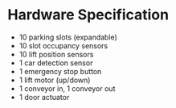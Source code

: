 # Hardware Specification

- 10 parking slots (expandable)
- 10 slot occupancy sensors
- 10 lift position sensors
- 1 car detection sensor
- 1 emergency stop button
- 1 lift motor (up/down)
- 1 conveyor in, 1 conveyor out
- 1 door actuator
